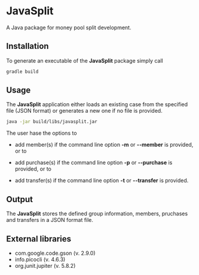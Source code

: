 # JavaSplit

A Java package for money pool split development.

## Installation

To generate an executable of the **JavaSplit** package simply call

```sh
gradle build
```

## Usage

The **JavaSplit** application either loads an existing case from the specified file (JSON format) or generates a new one if no file is provided.

```sh
java -jar build/libs/javasplit.jar
```

The user hase the options to

* add member(s) if the command line option **-m** or **--member** is provided, or to

* add purchase(s) if the command line option **-p** or **--purchase** is provided, or to

* add transfer(s) if the command line option **-t** or **--transfer** is provided.

## Output

The **JavaSplit** stores the defined group information, members, pruchases and transfers in a JSON format file.

## External libraries

* com.google.code.gson (v. 2.9.0)
* info.picocli (v. 4.6.3)
* org.junit.jupiter (v. 5.8.2)